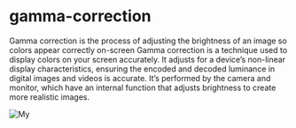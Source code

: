 # gamma-correction
Gamma correction is the process of adjusting the brightness of an image so colors appear correctly on-screen
Gamma correction is a technique used to display colors on your screen accurately. It adjusts for a device’s non-linear display characteristics, ensuring the encoded and decoded luminance in digital images and videos is accurate. It’s performed by the camera and monitor, which have an internal function that adjusts brightness to create more realistic images.


![My](https://upload.wikimedia.org/wikipedia/commons/thumb/9/96/GammaCorrection_demo.jpg/330px-GammaCorrection_demo.jpg)

